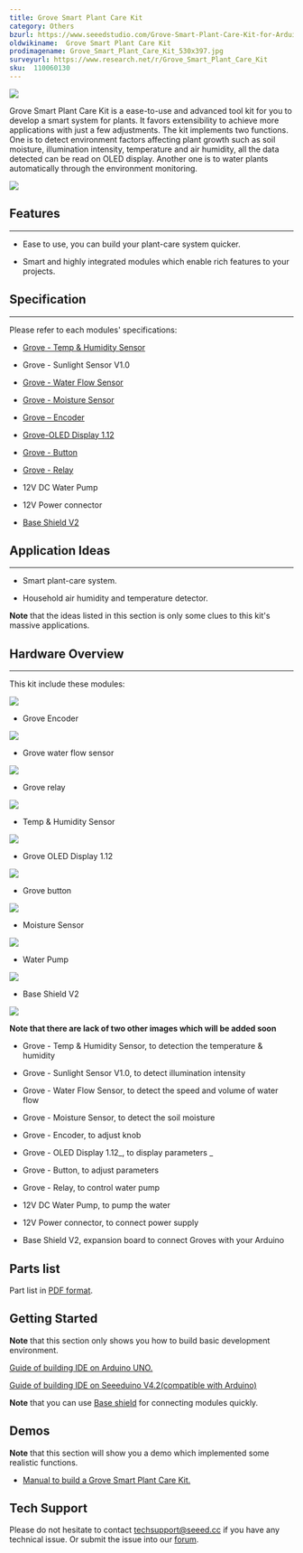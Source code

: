 ```yaml
---
title: Grove Smart Plant Care Kit
category: Others
bzurl: https://www.seeedstudio.com/Grove-Smart-Plant-Care-Kit-for-Arduino-p-2528.html
oldwikiname:  Grove Smart Plant Care Kit
prodimagename: Grove_Smart_Plant_Care_Kit_530x397.jpg
surveyurl: https://www.research.net/r/Grove_Smart_Plant_Care_Kit
sku:  110060130
---
```

![]( https://github.com/SeeedDocument/Grove_Smart_Plant_Care_Kit/raw/master/img/Grove_Smart_Plant_Care_Kit_530x397.jpg)

Grove Smart Plant Care Kit is a ease-to-use and advanced tool kit for you to develop a smart system for plants.
It favors  extensibility to achieve more applications with just a few adjustments.
The kit implements two functions. One is to detect environment factors affecting plant growth such as soil moisture, illumination intensity, temperature and air humidity, all the data detected can be read on OLED display. Another one is to water plants automatically through the environment monitoring.

[![](https://github.com/SeeedDocument/Seeed-WiKi/raw/master/docs/images/300px-Get_One_Now_Banner-ragular.png)](https://www.seeedstudio.com/Grove-Smart-Plant-Care-Kit-for-Arduino-p-2528.html)

##  Features
---
*   Ease to use, you can build your plant-care system quicker.

*   Smart and highly integrated modules which enable rich features to your projects.

##  Specification
---
Please refer to each modules' specifications:

*   [Grove - Temp &amp; Humidity Sensor](/Grove-Temperature_and_Humidity_Sensor#Specification)

*   Grove - Sunlight Sensor V1.0

*   [Grove - Water Flow Sensor](/G1-4inch_Water_Flow_Sensor#Specification)

*   [Grove - Moisture Sensor](http://Grove_-_Moisture_Sensor#Specification)

*   [Grove – Encoder](/Grove-Encoder#Specification)

*   [Grove-OLED Display 1.12](/Grove-OLED_Display_1.12inch#Specification)

*   [Grove - Button](/Grove-Button#Introduction)

*   [Grove - Relay](/Grove-Relay#Specifications)

*   12V DC Water Pump

*   12V Power connector

*   [Base Shield V2](/Grove-Base_shield_v2)

##  Application Ideas
---
*   Smart plant-care system.

*   Household air humidity and temperature detector.

**Note** that the ideas listed in this section is only some clues to this kit's  massive applications.

##  Hardware Overview
---
This kit include these modules:

![]( https://github.com/SeeedDocument/Grove_Smart_Plant_Care_Kit/raw/master/img/Grove_Encoder_530x397.jpg)

- Grove Encoder

![]( https://github.com/SeeedDocument/Grove_Smart_Plant_Care_Kit/raw/master/img/Grove_water_flow_sensor_530x397.jpg)

- Grove water flow sensor

![]( https://github.com/SeeedDocument/Grove_Smart_Plant_Care_Kit/raw/master/img/Grove_relay_530x397.jpg)

- Grove relay

![]( https://github.com/SeeedDocument/Grove_Smart_Plant_Care_Kit/raw/master/img/Temp_And_Humidity_Sensor.jpg)

- Temp &amp; Humidity Sensor

![]( https://github.com/SeeedDocument/Grove_Smart_Plant_Care_Kit/raw/master/img/Grove_OLED_Display_1.12_image.530x432.jpg)

- Grove OLED Display 1.12

![]( https://github.com/SeeedDocument/Grove_Smart_Plant_Care_Kit/raw/master/img/Grove_button.530x397.jpg)

- Grove button

![]( https://github.com/SeeedDocument/Grove_Smart_Plant_Care_Kit/raw/master/img/Moisture_Sensor_530x397.jpg)

- Moisture Sensor

![]( https://github.com/SeeedDocument/Grove_Smart_Plant_Care_Kit/raw/master/img/Water_Pump_530x397.jpg)

- Water Pump

![]( https://github.com/SeeedDocument/Grove_Smart_Plant_Care_Kit/raw/master/img/Base_Shield_V2_image.530x397.jpg)

- Base Shield V2

![]( https://github.com/SeeedDocument/Grove_Smart_Plant_Care_Kit/raw/master/img/Power_connector_600x600.jpg)

**Note that there are lack of two other images which will be added soon**

*   Grove - Temp &amp; Humidity Sensor, to detection the temperature &amp; humidity

*   Grove - Sunlight Sensor V1.0, to detect illumination intensity
*   Grove - Water Flow Sensor, to detect the speed and volume of water flow

*   Grove - Moisture Sensor, to detect the soil moisture
*   Grove - Encoder, to adjust knob

*   Grove - OLED Display 1.12_, to display parameters _

*   Grove - Button, to adjust parameters
*   Grove - Relay, to control water pump

*   12V DC Water Pump, to pump the water

*   12V Power connector, to connect power supply

*   Base Shield V2, expansion board to connect Groves with your Arduino

##  Parts list

Part list in [PDF format](https://github.com/SeeedDocument/Grove_Smart_Plant_Care_Kit/raw/master/res/Part_list_grove_smart_plant_care_kit_processed.pdf).

##  Getting Started

**Note** that this section only shows you how to build basic development environment.

[Guide of building IDE on Arduino UNO.](https://www.arduino.cc/en/Guide/HomePage)

[Guide of building IDE on Seeeduino V4.2(compatible with Arduino)](/Seeeduino_v4.2)

**Note** that you can use [Base shield](/Grove-Base_shield_v2 "Grove - Base shield v2") for connecting modules quickly.

##  Demos

**Note** that this section will show you a demo which implemented some realistic functions.

- [Manual to build a Grove Smart Plant Care Kit.](https://github.com/SeeedDocument/Grove_Smart_Plant_Care_Kit/raw/master/res/Grove_Smart_Plant_Care_Kit_Manual_Final_S.pdf)

## Tech Support
Please do not hesitate to contact [techsupport@seeed.cc](techsupport@seeed.cc) if you have any technical issue. Or submit the issue into our [forum](http://forum.seeedstudio.com/). 